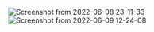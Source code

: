![Screenshot from 2022-06-08 23-11-33](https://user-images.githubusercontent.com/105910992/172779193-934ceff2-6a31-4f34-883a-42685783b0ba.png)
![Screenshot from 2022-06-09 12-24-08](https://user-images.githubusercontent.com/105910992/172786666-8e9b15b9-2298-4992-9d0d-2758b0b3c650.png)
